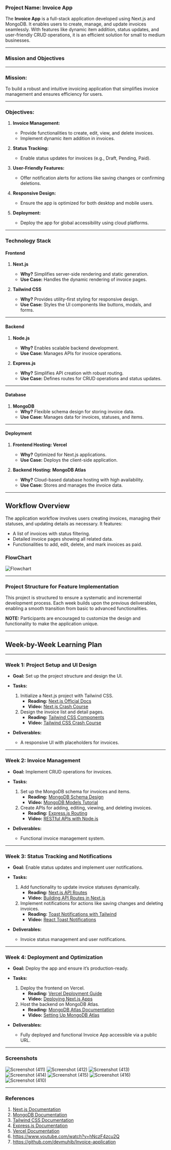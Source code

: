 ### **Project Name: Invoice App**

The **Invoice App** is a full-stack application developed using Next.js and MongoDB. It enables users to create, manage, and update invoices seamlessly. With features like dynamic item addition, status updates, and user-friendly CRUD operations, it is an efficient solution for small to medium businesses.

---

### **Mission and Objectives**

---

### **Mission:**
To build a robust and intuitive invoicing application that simplifies invoice management and ensures efficiency for users.

---

### **Objectives:**
1. **Invoice Management:**
   - Provide functionalities to create, edit, view, and delete invoices.
   - Implement dynamic item addition in invoices.

2. **Status Tracking:**
   - Enable status updates for invoices (e.g., Draft, Pending, Paid).

3. **User-Friendly Features:**
   - Offer notification alerts for actions like saving changes or confirming deletions.

4. **Responsive Design:**
   - Ensure the app is optimized for both desktop and mobile users.

5. **Deployment:**
   - Deploy the app for global accessibility using cloud platforms.

---

### **Technology Stack**

#### **Frontend**
1. **Next.js**
   - **Why?** Simplifies server-side rendering and static generation.
   - **Use Case:** Handles the dynamic rendering of invoice pages.

2. **Tailwind CSS**
   - **Why?** Provides utility-first styling for responsive design.
   - **Use Case:** Styles the UI components like buttons, modals, and forms.

---

#### **Backend**
1. **Node.js**
   - **Why?** Enables scalable backend development.
   - **Use Case:** Manages APIs for invoice operations.

2. **Express.js**
   - **Why?** Simplifies API creation with robust routing.
   - **Use Case:** Defines routes for CRUD operations and status updates.

---

#### **Database**
1. **MongoDB**
   - **Why?** Flexible schema design for storing invoice data.
   - **Use Case:** Manages data for invoices, statuses, and items.

---

#### **Deployment**
1. **Frontend Hosting: Vercel**
   - **Why?** Optimized for Next.js applications.
   - **Use Case:** Deploys the client-side application.

2. **Backend Hosting: MongoDB Atlas**
   - **Why?** Cloud-based database hosting with high availability.
   - **Use Case:** Stores and manages the invoice data.

---

## **Workflow Overview**

The application workflow involves users creating invoices, managing their statuses, and updating details as necessary. It features:
- A list of invoices with status filtering.
- Detailed invoice pages showing all related data.
- Functionalities to add, edit, delete, and mark invoices as paid.

### **FlowChart**

![Flowchart](https://via.placeholder.com/800x400.png?text=Flowchart+Placeholder)

---

### **Project Structure for Feature Implementation**

This project is structured to ensure a systematic and incremental development process. Each week builds upon the previous deliverables, enabling a smooth transition from basic to advanced functionalities.

**NOTE:** Participants are encouraged to customize the design and functionality to make the application unique.

---

## **Week-by-Week Learning Plan**

---

### **Week 1: Project Setup and UI Design**
- **Goal:** Set up the project structure and design the UI.
- **Tasks:**
  1. Initialize a Next.js project with Tailwind CSS.
     - **Reading:** [Next.js Official Docs](https://nextjs.org/docs)
     - **Video:** [Next.js Crash Course](https://www.youtube.com/watch?v=mTz0GXj8NN0)
  2. Design the invoice list and detail pages.
     - **Reading:** [Tailwind CSS Components](https://tailwindui.com/components)
     - **Video:** [Tailwind CSS Crash Course](https://www.youtube.com/watch?v=dFgzHOX84xQ)

- **Deliverables:**
  - A responsive UI with placeholders for invoices.

---

### **Week 2: Invoice Management**
- **Goal:** Implement CRUD operations for invoices.
- **Tasks:**
  1. Set up the MongoDB schema for invoices and items.
     - **Reading:** [MongoDB Schema Design](https://mongoosejs.com/docs/guide.html)
     - **Video:** [MongoDB Models Tutorial](https://www.youtube.com/watch?v=DZBGEVgL2eE)
  2. Create APIs for adding, editing, viewing, and deleting invoices.
     - **Reading:** [Express.js Routing](https://expressjs.com/en/guide/routing.html)
     - **Video:** [RESTful APIs with Node.js](https://www.youtube.com/watch?v=pKd0Rpw7O48)

- **Deliverables:**
  - Functional invoice management system.

---

### **Week 3: Status Tracking and Notifications**
- **Goal:** Enable status updates and implement user notifications.
- **Tasks:**
  1. Add functionality to update invoice statuses dynamically.
     - **Reading:** [Next.js API Routes](https://nextjs.org/docs/api-routes/introduction)
     - **Video:** [Building API Routes in Next.js](https://www.youtube.com/watch?v=lATafp15HWA)
  2. Implement notifications for actions like saving changes and deleting invoices.
     - **Reading:** [Toast Notifications with Tailwind](https://tailwindcomponents.com/component/toast-notification)
     - **Video:** [React Toast Notifications](https://www.youtube.com/watch?v=VZ9Bcfz4Dyw)

- **Deliverables:**
  - Invoice status management and user notifications.

---

### **Week 4: Deployment and Optimization**
- **Goal:** Deploy the app and ensure it’s production-ready.
- **Tasks:**
  1. Deploy the frontend on Vercel.
     - **Reading:** [Vercel Deployment Guide](https://vercel.com/docs)
     - **Video:** [Deploying Next.js Apps](https://www.youtube.com/watch?v=EKq2Z3fP3c4)
  2. Host the backend on MongoDB Atlas.
     - **Reading:** [MongoDB Atlas Documentation](https://www.mongodb.com/atlas/database)
     - **Video:** [Setting Up MongoDB Atlas](https://www.youtube.com/watch?v=rPqRyYJmx2g)

- **Deliverables:**
  - Fully deployed and functional Invoice App accessible via a public URL.

---
### Screenshots
![Screenshot (411)](https://github.com/user-attachments/assets/acd5a6af-7efa-44e7-ad6d-b12afe3615cf)
![Screenshot (412)](https://github.com/user-attachments/assets/3c48695a-afb7-43e3-8894-e13b1fe1db67)
![Screenshot (413)](https://github.com/user-attachments/assets/aa51e262-b7bc-4530-88d5-32cc9940d5a0)
![Screenshot (414)](https://github.com/user-attachments/assets/bba957b1-0b38-44f6-89e9-31e07235547e)
![Screenshot (415)](https://github.com/user-attachments/assets/75905d60-3eb5-4d55-b2e8-70cd9d73b0d2)
![Screenshot (416)](https://github.com/user-attachments/assets/8665a6f0-6588-4d58-9e02-5c2de83e6489)
![Screenshot (410)](https://github.com/user-attachments/assets/ec04391f-f2de-4ffc-8e37-97f94b0a1479)

---

### **References**
1. [Next.js Documentation](https://nextjs.org/docs)
2. [MongoDB Documentation](https://www.mongodb.com/docs)
3. [Tailwind CSS Documentation](https://tailwindcss.com/docs)
4. [Express.js Documentation](https://expressjs.com/)
5. [Vercel Documentation](https://vercel.com/docs)
6. https://www.youtube.com/watch?v=hNczF4zcu2Q
7. https://github.com/devmuhib/Invoice-application
